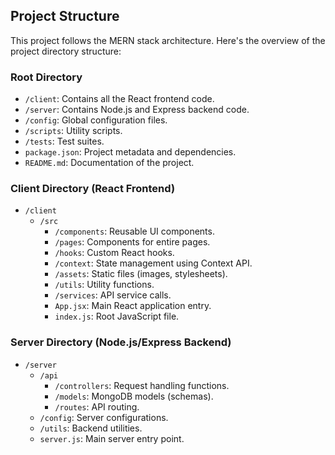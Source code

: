 ## Project Structure

This project follows the MERN stack architecture. Here's the overview of the project directory structure:

### Root Directory

- `/client`: Contains all the React frontend code.
- `/server`: Contains Node.js and Express backend code.
- `/config`: Global configuration files.
- `/scripts`: Utility scripts.
- `/tests`: Test suites.
- `package.json`: Project metadata and dependencies.
- `README.md`: Documentation of the project.

### Client Directory (React Frontend)

- `/client`
    - `/src`
        - `/components`: Reusable UI components.
        - `/pages`: Components for entire pages.
        - `/hooks`: Custom React hooks.
        - `/context`: State management using Context API.
        - `/assets`: Static files (images, stylesheets).
        - `/utils`: Utility functions.
        - `/services`: API service calls.
        - `App.jsx`: Main React application entry.
        - `index.js`: Root JavaScript file.

### Server Directory (Node.js/Express Backend)

- `/server`
    - `/api`
        - `/controllers`: Request handling functions.
        - `/models`: MongoDB models (schemas).
        - `/routes`: API routing.
    - `/config`: Server configurations.
    - `/utils`: Backend utilities.
    - `server.js`: Main server entry point.